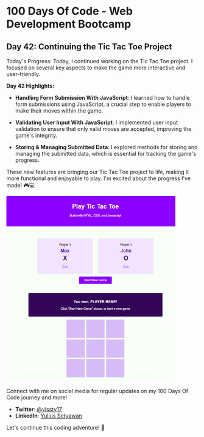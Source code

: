 # 100 Days Of Code - Web Development Bootcamp

## Day 42: Continuing the Tic Tac Toe Project

Today's Progress: Today, I continued working on the Tic Tac Toe project. I focused on several key aspects to make the game more interactive and user-friendly.

**Day 42 Highlights:**

- **Handling Form Submission With JavaScript**: I learned how to handle form submissions using JavaScript, a crucial step to enable players to make their moves within the game.

- **Validating User Input With JavaScript**: I implemented user input validation to ensure that only valid moves are accepted, improving the game's integrity.

- **Storing & Managing Submitted Data**: I explored methods for storing and managing the submitted data, which is essential for tracking the game's progress.

These new features are bringing our Tic Tac Toe project to life, making it more functional and enjoyable to play. I'm excited about the progress I've made! 🎮💻

![Day 42 Preview](preview.png)

Connect with me on social media for regular updates on my 100 Days Of Code journey and more!

- **Twitter**: [@ylssty17](https://twitter.com/ylssty17)
- **LinkedIn**: [Yulius Setyawan](https://linkedin.com/in/yulius17)

Let's continue this coding adventure! 🚀

